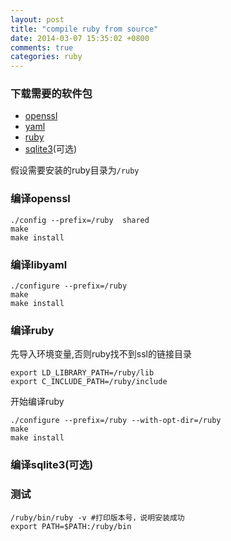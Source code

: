 ```yaml
---
layout: post
title: "compile ruby from source"
date: 2014-03-07 15:35:02 +0800
comments: true
categories: ruby
---
```


### 下载需要的软件包

* [openssl](http://www.openssl.org/source/)
* [yaml](http://pyyaml.org/wiki/PyYAML)
* [ruby](https://www.ruby-lang.org)
* [sqlite3](http://sqlite.org/2014/sqlite-autoconf-3080301.tar.gz)(可选)

<!--more-->

假设需要安装的ruby目录为`/ruby`

### 编译openssl

	./config --prefix=/ruby  shared
	make 
	make install
	
### 编译libyaml

	./configure --prefix=/ruby
	make
	make install
	
### 编译ruby

先导入环境变量,否则ruby找不到ssl的链接目录

	export LD_LIBRARY_PATH=/ruby/lib
	export C_INCLUDE_PATH=/ruby/include
	
开始编译ruby

	./configure --prefix=/ruby --with-opt-dir=/ruby
	make
	make install
	
### 编译sqlite3(可选)
	
### 测试

	/ruby/bin/ruby -v #打印版本号，说明安装成功
	export PATH=$PATH:/ruby/bin
	